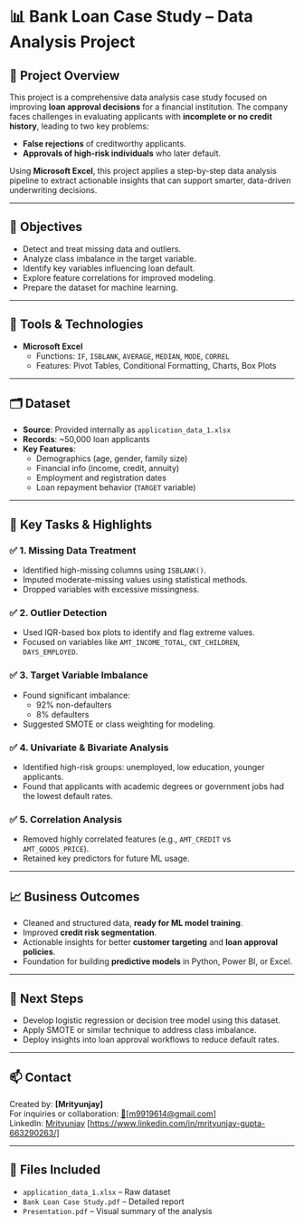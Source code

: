 # 📊 Bank Loan Case Study – Data Analysis Project

## 🧠 Project Overview

This project is a comprehensive data analysis case study focused on improving **loan approval decisions** for a financial institution. The company faces challenges in evaluating applicants with **incomplete or no credit history**, leading to two key problems:

- **False rejections** of creditworthy applicants.
- **Approvals of high-risk individuals** who later default.

Using **Microsoft Excel**, this project applies a step-by-step data analysis pipeline to extract actionable insights that can support smarter, data-driven underwriting decisions.

---

## 🎯 Objectives

- Detect and treat missing data and outliers.
- Analyze class imbalance in the target variable.
- Identify key variables influencing loan default.
- Explore feature correlations for improved modeling.
- Prepare the dataset for machine learning.

---

## 🧰 Tools & Technologies

- **Microsoft Excel**
  - Functions: `IF`, `ISBLANK`, `AVERAGE`, `MEDIAN`, `MODE`, `CORREL`
  - Features: Pivot Tables, Conditional Formatting, Charts, Box Plots

---

## 🗂️ Dataset

- **Source**: Provided internally as `application_data_1.xlsx`
- **Records**: ~50,000 loan applicants
- **Key Features**:
  - Demographics (age, gender, family size)
  - Financial info (income, credit, annuity)
  - Employment and registration dates
  - Loan repayment behavior (`TARGET` variable)

---

## 📌 Key Tasks & Highlights

### ✅ 1. Missing Data Treatment
- Identified high-missing columns using `ISBLANK()`.
- Imputed moderate-missing values using statistical methods.
- Dropped variables with excessive missingness.

### ✅ 2. Outlier Detection
- Used IQR-based box plots to identify and flag extreme values.
- Focused on variables like `AMT_INCOME_TOTAL`, `CNT_CHILDREN`, `DAYS_EMPLOYED`.

### ✅ 3. Target Variable Imbalance
- Found significant imbalance:
  - 92% non-defaulters
  - 8% defaulters
- Suggested SMOTE or class weighting for modeling.

### ✅ 4. Univariate & Bivariate Analysis
- Identified high-risk groups: unemployed, low education, younger applicants.
- Found that applicants with academic degrees or government jobs had the lowest default rates.

### ✅ 5. Correlation Analysis
- Removed highly correlated features (e.g., `AMT_CREDIT` vs `AMT_GOODS_PRICE`).
- Retained key predictors for future ML usage.

---

## 📈 Business Outcomes

- Cleaned and structured data, **ready for ML model training**.
- Improved **credit risk segmentation**.
- Actionable insights for better **customer targeting** and **loan approval policies**.
- Foundation for building **predictive models** in Python, Power BI, or Excel.

---

## 🚀 Next Steps

- Develop logistic regression or decision tree model using this dataset.
- Apply SMOTE or similar technique to address class imbalance.
- Deploy insights into loan approval workflows to reduce default rates.

---

## 📫 Contact

Created by: **[Mrityunjay]**  
For inquiries or collaboration: [📧](m9919614@gmail.com)[m9919614@gmail.com]                            
LinkedIn: [Mrityunjay](https://www.linkedin.com/in/mrityunjay-gupta-663290263/) [https://www.linkedin.com/in/mrityunjay-gupta-663290263/]

---

## 📎 Files Included

- `application_data_1.xlsx` – Raw dataset
- `Bank Loan Case Study.pdf` – Detailed report
- `Presentation.pdf` – Visual summary of the analysis
  
